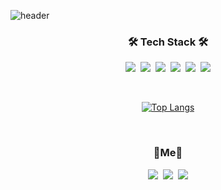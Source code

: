 ![header](https://capsule-render.vercel.app/api?type=soft&color=auto&height=150&section=header&text=JaeMeDev&fontSize=70&animation=twinkling)

<h3 align="center">🛠 Tech Stack 🛠</h3>

<p align="center">
  <img src="https://img.shields.io/badge/JavaScript-F7DF1E?style=flat-square&logo=JavaScript&logoColor=white"/>&nbsp
  <img src="https://img.shields.io/badge/TypeScript-3178C6?style=flat-square&logo=TypeScript&logoColor=white"/>&nbsp
  <img src="https://img.shields.io/badge/React-61DAFB?style=flat-square&logo=React&logoColor=white"/>&nbsp
  <img src="https://img.shields.io/badge/HTML-E34F26?style=flat-square&logo=Html5&logoColor=white"/>&nbsp
  <img src="https://img.shields.io/badge/CSS-E34F26?style=flat-square&logo=Css3&logoColor=white"/>&nbsp
  <img src="https://img.shields.io/badge/Styled%20components-DB7093?style=flat-square&logo=Styled-components&logoColor=white"/> 
  <br>
</p>

<br>

<div align='center'>
  
[![Top Langs](https://github-readme-stats.vercel.app/api/top-langs/?username=JaeMeDev&layout=compact&height=50)](https://github.com/anuraghazra/github-readme-stats)
  
</div>

<br>

<h3 align="center">🐯Me🐯</h3>
<p align="center">
  <a href="https://maddening-verbena-cfb.notion.site/98155956b3b54436838aa6d495259c9a"><img src="https://img.shields.io/badge/Resume-blueviolet?style=flat-square&logo=Notion&logoColor=white&link=https://maddening-verbena-cfb.notion.site/98155956b3b54436838aa6d495259c9a"/></a>&nbsp
    <a href="https://jaeme.dev"><img src="https://img.shields.io/badge/Tech%20Blog-11B48A?style=flat-square&logo=Vimeo&logoColor=white&link=https://jaeme.dev"/></a>&nbsp
  <a href="mailto:jaeme0406@gmail.com"><img src="https://img.shields.io/badge/Gmail-d14836?style=flat-square&logo=Gmail&logoColor=white&link=jaeme0406@gmail.com"/></a>
</p>
